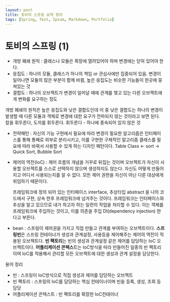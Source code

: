 ```yaml
---
layout: post
title: 토비의 스프링 요약 정리
tags: [Spring, Test, Ipsum, Markdown, Portfolio]
---
```


# 토비의 스프링 (1)

- 개방 폐쇄 원칙 : 클래스나 모듈은 확장에 열려있어야 하며 변경에는 닫혀 있어야 한다.
- 응집도 : 하나의 모듈, 클래스가 하나의 책임 or 관심사에만 집중되어 있음. 변경이 일어나면 모듈의 많은 부분이 함께 바뀜, 높은 응집도는 비슷한 기능들이 한곳에 뭉쳐있는 것
- 결합도 : 하나의 오브젝트가 변경이 일어날 때에 관계를 맺고 있는 다른 오브젝트에게 변화를 요구하는 정도

개방 폐쇄의 원칙은 높은 응집도와 낮은 결합도인데 이 중 낮은 결합도는 하나의 변경이 발생할 때 다른 모듈과 객체로 변경에 대한 요구가 전파되지 않는 것이라고 보면 된다. 칼을 휘두른다, 도끼를 휘두른다. 휘두른다 - 하나에 종속되어 있지 않은 것

- 전략패턴 : 자신의 기능 구현에서 필요에 따라 변경이 필요한 알고리즘은 인터페이스를 통해 통째로 외부로 분리시키고, 이를 구현한 구체적인 알고리즘 클래스를 필요에 따라 바꿔서 사용할 수 있게 하는 디자인 패턴이다. Table Class <- sort -> Quick Sort, Bubble Sort

- 제어의 역전(IoC) : 제어 흐름의 개념을 거꾸로 뒤집는 것이며 오브젝트가 자신이 사용할 오브젝트를 스스로 선택하지 않으며 생성하지도 않는다. 자신도 어떻게 만들어지고 어디서 사용되는지를 알 수 없다. 모든 제어 권한을 자신이 아닌 다른 대상에게 위임하기 때문이다. 

  프레임워크에 정의 되어 있는 인터페이스 interface, 추상타입 abstract 을 나의 코드에서 구현, 상속 한후 프레임워크에 넘겨주는 것이다. 프레임워크는 인터페이스와 추상을 알고 있으므로  내가 하고자 하는 일련의 작업을 처리할 수 있다. 이는 객체를 프레임워크에 주입하는 것이고, 이를 의존을 주입 DI(dependency injection) 한다고 부른다.

- bean : 스프링이 제어권을 가지고 직접 만들고 관계를 부여하는 오브젝트이다. **스프링빈**은 스프링 컨테이너가 생성과 관계설정, 사용등을 제어해주는 제어의 역전이 적용된 오브젝트다. **빈 팩토리**는 빈의 생성과 관계설정 같은 제어를 담당하는 IoC 오브젝트이다. **어플리케이션 콘텍스**트는 IoC방식을 따라 만들어진 일종의 빈 팩토리이며 IoC를 적용해서 관리할 모든 오브젝트에 대한 생성과 관계 설정을 담당한다.

용어 정리

- 빈 : 스프링이 IoC방식으로 직접 생성과 제어를 담당하는 오브젝트
- 빈 팩토리 : 스프링의 IoC를 담당하는 핵심 컨테이너이며 빈을 등록, 생성, 조회 등 담당
- 어플리케이션 콘텍스트 :  빈 팩토리를 확장한 IoC컨테이너
